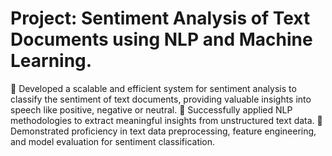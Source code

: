# Project: Sentiment Analysis of Text Documents using NLP and Machine Learning.
	 Developed a scalable and efficient system for sentiment analysis to classify the sentiment of text documents, providing valuable insights into speech like positive, negative or neutral.
	Successfully applied NLP methodologies to extract meaningful insights from unstructured text data.
	Demonstrated proficiency in text data preprocessing, feature engineering, and model evaluation for sentiment classification.
